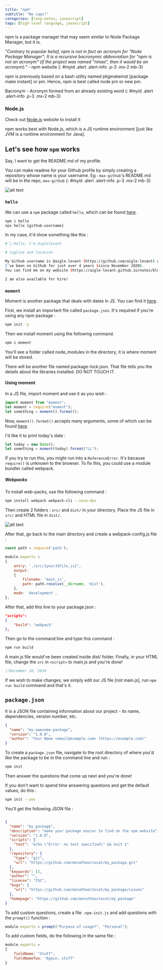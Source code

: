 ```yaml
---
title: "npm"
subtitle: "No caps!"
categories: [lang-notes, javascript]
tags: [high-level language, javascript]
---
```


npm is a package manager that may seem similar to Node Package Manager, but it is.

*"Contrary to popular belief, npm is not in fact an acronym for "Node Package Manager"; It is a recursive bacronymic abbreviation for "npm is not an acronym" (if the project was named "ninaa", then it would be an acronym)."* - npm website
{: #myid .alert .alert-info .p-3 .mx-2 mb-3}

npm is previously based on a bash utility named pkgmakeinst [package make instant] or pm. Hence, npm is best called node pm or new pm.

Bacronym - Acronym formed from an already existing word
{: #myid .alert .alert-info .p-3 .mx-2 mb-3}

### Node.js

Check out [Node.js](https://nodejs.org/en) website to install it

npm works best with Node.js, which is a JS runtime environment [just like JVM is a runtime environment for Java].

## Let's see how `npm` works

Say, I want to get the README.md of my profile.

You can make readme for your Github profile by simply creating a repository whose name is your username.
Eg : `max-github`'s README.md will be in the repo, `max-github`
{: #myid .alert .alert-info .p-3 .mx-2 mb-3}

![alt text](image-2.png)

### `hello`

We can use a `npm` package called `hello`, which can be found [here](https://www.npmjs.com/package/hello).

```bash
npm i hello
npx hello {github-username}
```

In my case, it'd show something like this :

```bash
# 👋 Hello, I'm Aiglelevant

# tagline and location

My Github username is @aigle-levant (https://github.com/aigle-levant) where I have 26 repos (https://github.com/aigle-levant?tab=repositories) and I'm following 14 accounts (https://github.com/aigle-levant?tab=following).
I've been on Github for just over 4 years (since November 2020).
You can find me on my website (https://aigle-levant.github.io/notes/blog/).   

I am also available for hire!
```

### `moment`

Moment is another package that deals with dates in JS. You can find it [here](https://momentjs.com/docs/#/use-it/).

First, we install an important file called `package.json`. It's required if you're using any npm package :

```bash
npm init -y
```

Then we install moment using the following command.

```bash
npm i moment
```

You'll see a folder called node_modules in the directory, it is where moment will be stored.

There will be another file named package-lock.json. That file tells you the details about the libraries installed. DO NOT TOUCH IT.

#### Using moment

In a JS file, import moment and use it as you wish :

```js
import moment from "moment";
let moment = require("moment");
let something = moment().format();
```

Now, `moment().format()` accepts many arguments, some of which can be found [here](https://momentjs.com/).

I'd like it to print today's date :

```js
let today = new Date();
let something = moment(today).format("LL");
```

If you try to run this, you might run into a `ReferenceError`. It's because `require()` is unknown to the browser. To fix this, you could use a module bundler called webpack.

##### Webpacks

To install web-packs, use the following command :

```bash
npm install webpack webpack-cli --save-dev
```

Then create 2 folders : `src/` and `dist/` in your directory. Place the JS file in `src/` and HTML file in `dist/`.

![alt text](image-3.png)

After that, go back to the main directory and create a webpack-config.js file :

```js
const path = require('path');

module.exports =
{
    entry: './src/{yourJSFile.js}",
    output:
    {
        filename: 'main.js',
        path: path.resolve(__dirname, 'dist'),
    },
    mode: 'development',
};
```

After that, add this line to your package.json :

```json
"scripts":
{
    "build": "webpack"
},
```

Then go to the command line and type this command :

```bash
npm run build
```

A main.js file would've been created inside dist/ folder. Finally, in your HTML file, change the `src` in `<script>` to main.js and you're done!

```js
//December 16, 2024
```

If we wish to make changes, we simply edit our JS file [not main.js], run `npm run build` command and that's it.

## `package.json`

It is a JSON file containing information about our project - its name, dependencies, version number, etc.

```json
{
  "name": "my-awesome-package",
  "version": "1.0.0",
  "author": "Your Name <email@example.com> (https://example.com)"
}
```

To create a `package.json` file, navigate to the root directory of where you'd like the package to be in the command line and run :

```bash
npm init
```

Then answer the questions that come up next and you're done!

If you don't want to spend time answering questions and get the default values, do this :

```bash
npm init --yes
```

You'll get the following JSON file :

```json

{
  "name": "my_package",
  "description": "make your package easier to find on the npm website",
  "version": "1.0.0",
  "scripts": {
    "test": "echo \"Error: no test specified\" && exit 1"
  },
  "repository": {
    "type": "git",
    "url": "https://github.com/monatheoctocat/my_package.git"
  },
  "keywords": [],
  "author": "",
  "license": "ISC",
  "bugs": {
    "url": "https://github.com/monatheoctocat/my_package/issues"
  },
  "homepage": "https://github.com/monatheoctocat/my_package"
}
```

To add custom questions, create a file `.npm-init.js` and add questions with the `prompt()` function :

```js
module.exports = prompt("Purpose of usage?", "Personal");
```

To add custom fields, do the following in the same file :

```js
module.exports =
{
    fieldName: "Stuff",
    fieldNameTwo: "Again, stuff"
}
```
